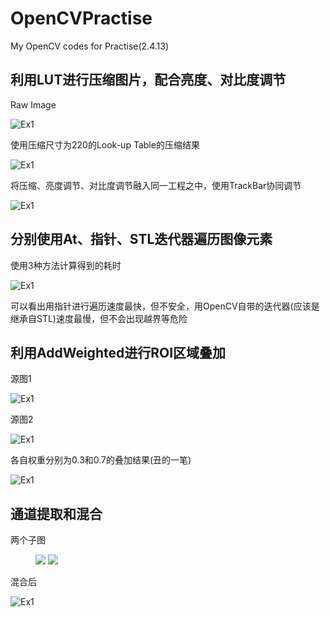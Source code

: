 # OpenCVPractise
My OpenCV codes for Practise(2.4.13)

利用LUT进行压缩图片，配合亮度、对比度调节
-
Raw Image

![Ex1](/Markdown/LUT1.png)

使用压缩尺寸为220的Look-up Table的压缩结果

![Ex1](/Markdown/LUT2.png)

将压缩、亮度调节、对比度调节融入同一工程之中，使用TrackBar协同调节

![Ex1](/Markdown/LUT3.png)

分别使用At、指针、STL迭代器遍历图像元素
-
使用3种方法计算得到的耗时

![Ex1](/Markdown/Traverse.png)

可以看出用指针进行遍历速度最快，但不安全，用OpenCV自带的迭代器(应该是继承自STL)速度最慢，但不会出现越界等危险

利用AddWeighted进行ROI区域叠加
-
源图1

![Ex1](/Markdown/ROI1.jpg)

源图2

![Ex1](/Markdown/ROI2.jpg)

各自权重分别为0.3和0.7的叠加结果(丑的一笔)

![Ex1](/Markdown/ROI3.png)

通道提取和混合
-
两个子图

<figure class="half">
    <img src="/Markdown/smaller.jpg">
    <img src="/Markdown/bigger.jpg">
</figure>
混合后

![Ex1](/Markdown/merged.jpg)